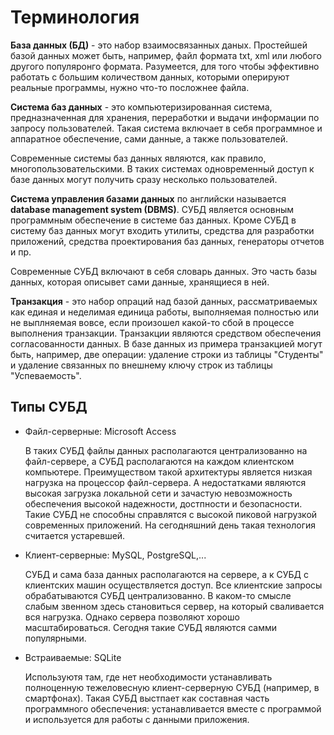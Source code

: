 # Терминология

__База данных (БД)__ - это набор взаимосвязанных даных. Простейшей базой данных может быть, например, файл формата txt, xml или любого другого популяронго формата. Разумеется, для того чтобы эффективно работать с большим количеством данных, которыми оперируют реальные программы, нужно что-то посложнее файла.

__Система баз данных__ - это компьютеризированная система, предназначенная для хранения, переработки и выдачи информации по запросу пользователей. Такая система включает в себя программное и аппаратное обеспечение, сами данные, а также пользователей.

Современные системы баз данных являются, как правило, многопользовательскими. В таких системах одновременный доступ к базе данных могут получить сразу несколько пользователей.

__Система управления базами данных__ по английски называется __database management system (DBMS)__. СУБД является основным программным обеспечение в системе баз данных. Кроме СУБД в систему баз данных могут входить утилиты, средства для разработки приложений, средства проектирования баз данных, генераторы отчетов и пр.

Современные СУБД включают в себя словарь данных. Это часть базы данных, которая описывет сами данные, хранящиеся в ней.

__Транзакция__ - это набор опраций над базой данных, рассматриваемых как единая и неделимая единица работы, выполняемая полностью или не выплняемая вовсе, если произошел какой-то сбой в процессе выполнения транзакции. Транзакции являются средством обеспечения согласованности данных. В базе данных из примера транзакцией могут быть, например, две операции: удаление строки из таблицы "Студенты" и удаление связанных по внешнему ключу строк из таблицы "Успеваемость".

## Типы СУБД

* Файл-серверные: Microsoft Access

   В таких СУБД файлы данных располагаются централизованно на файл-сервере, а СУБД располагаются на каждом клиентском компьютере. Преимуществом такой архитектуры является низкая нагрузка на процессор файл-сервера. А недостатками являются высокая загрузка локальной сети и зачастую невозможность обеспечения высокой надежности, достпности и безопасности. Такие СУБД не способны справлятся с высокой пиковой нагрузкой современных приложений. На сегодняшний день такая технология считается устаревшей.

* Клиент-серверные: MySQL, PostgreSQL,...

    СУБД и сама база данных располагаются на сервере, а к СУБД с клиентских машин осуществляется доступ. Все клиентские запросы обрабатываются СУБД централизованно. В каком-то смысле слабым звенном здесь становиться сервер, на который сваливается вся нагрузка. Однако сервера позволяют хорошо масштабироваться. Сегодня такие СУБД являются самми популярными.

* Встраиваемые: SQLite

   Используютя там, где нет необходимости устанавливать полноценную тежеловесную клиент-серверную СУБД (например, в смартфонах). Такая СУБД выстпает как составная часть программного обеспечения: устанавливается вместе с программой и используется для работы с данными приложения.
